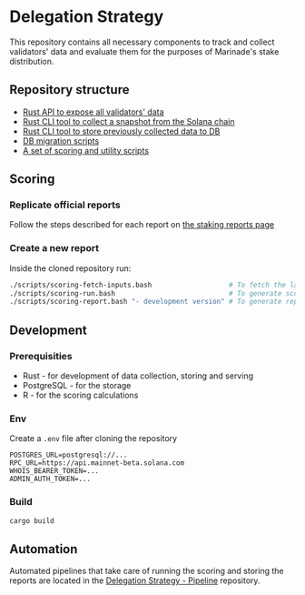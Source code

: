 # Delegation Strategy

This repository contains all necessary components to track and collect validators' data and evaluate them for the purposes of Marinade's stake distribution.

## Repository structure
- [Rust API to expose all validators' data](./api)
- [Rust CLI tool to collect a snapshot from the Solana chain](./collect)
- [Rust CLI tool to store previously collected data to DB](./store)
- [DB migration scripts](./migrations)
- [A set of scoring and utility scripts](./scripts)

## Scoring
### Replicate official reports
Follow the steps described for each report on [the staking reports page](https://marinade.finance/validators/reports/)

### Create a new report
Inside the cloned repository run:
```bash
./scripts/scoring-fetch-inputs.bash                   # To fetch the latest data from API
./scripts/scoring-run.bash                            # To generate scores
./scripts/scoring-report.bash "- development version" # To generate report.html
```

## Development
### Prerequisities
- Rust - for development of data collection, storing and serving
- PostgreSQL - for the storage
- R - for the scoring calculations

### Env
Create a `.env` file after cloning the repository
```env
POSTGRES_URL=postgresql://...
RPC_URL=https://api.mainnet-beta.solana.com
WHOIS_BEARER_TOKEN=...
ADMIN_AUTH_TOKEN=...
```

### Build
```bash
cargo build
```

## Automation
Automated pipelines that take care of running the scoring and storing the reports are located in the [Delegation Strategy - Pipeline](https://github.com/marinade-finance/delegation-strategy-pipeline) repository.